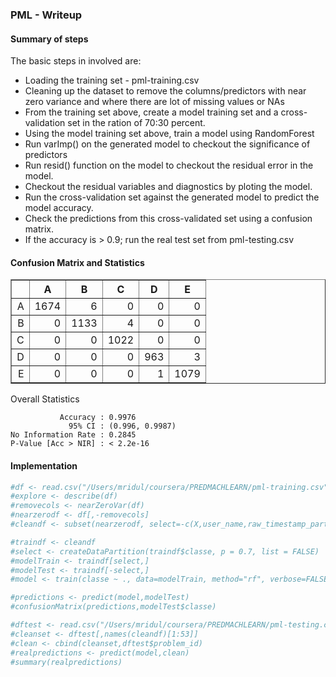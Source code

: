 ### PML - Writeup
#### Summary of steps
The basic steps in involved are:
   * Loading the training set - pml-training.csv
   * Cleaning up the dataset to remove the columns/predictors with near zero variance and where there are lot of missing values or NAs
   * From the training set above, create a model training set and a cross-validation set in the ration of 70:30 percent.
   * Using the model training set above, train a model using RandomForest
   * Run varImp() on the generated model to checkout the significance of predictors
   * Run resid() function on the model to checkout the residual error in the model. 
   * Checkout the residual variables and diagnostics by ploting the model.
   * Run the cross-validation set against the generated model to predict the model accuracy.
   * Check the predictions from this cross-validated set using a confusion matrix.
   * If the accuracy is > 0.9; run the real test set from pml-testing.csv
   
#### Confusion Matrix and Statistics
<!-- html table generated in R 3.1.1 by xtable 1.7-4 package -->
<!-- Mon Sep 22 00:48:54 2014 -->
<table border=1>
<tr> <th>  </th> <th> A </th> <th> B </th> <th> C </th> <th> D </th> <th> E </th>  </tr>
  <tr> <td align="right"> A </td> <td align="right"> 1674 </td> <td align="right">   6 </td> <td align="right">   0 </td> <td align="right">   0 </td> <td align="right">   0 </td> </tr>
  <tr> <td align="right"> B </td> <td align="right">   0 </td> <td align="right"> 1133 </td> <td align="right">   4 </td> <td align="right">   0 </td> <td align="right">   0 </td> </tr>
  <tr> <td align="right"> C </td> <td align="right">   0 </td> <td align="right">   0 </td> <td align="right"> 1022 </td> <td align="right">   0 </td> <td align="right">   0 </td> </tr>
  <tr> <td align="right"> D </td> <td align="right">   0 </td> <td align="right">   0 </td> <td align="right">   0 </td> <td align="right"> 963 </td> <td align="right">   3 </td> </tr>
  <tr> <td align="right"> E </td> <td align="right">   0 </td> <td align="right">   0 </td> <td align="right">   0 </td> <td align="right">   1 </td> <td align="right"> 1079 </td> </tr>
   </table>

Overall Statistics
                                         
               Accuracy : 0.9976         
                 95% CI : (0.996, 0.9987)
    No Information Rate : 0.2845         
    P-Value [Acc > NIR] : < 2.2e-16
#### Implementation

```r
#df <- read.csv("/Users/mridul/coursera/PREDMACHLEARN/pml-training.csv")
#explore <- describe(df)
#removecols <- nearZeroVar(df)
#nearzerodf <- df[,-removecols]
#cleandf <- subset(nearzerodf, select=-c(X,user_name,raw_timestamp_part_1,raw_timestamp_part_2,cvtd_timestamp,var_accel_forearm,amplitude_pitch_forearm,min_pitch_forearm,max_picth_forearm,var_yaw_dumbbell,stddev_yaw_dumbbell,avg_yaw_dumbbell,var_pitch_dumbbell,stddev_pitch_dumbbell,avg_pitch_dumbbell,var_roll_dumbbell,stddev_roll_dumbbell,avg_roll_dumbbell,var_accel_dumbbell,amplitude_pitch_dumbbell,amplitude_roll_dumbbell,min_pitch_dumbbell,min_roll_dumbbell,max_picth_dumbbell,max_roll_dumbbell,max_roll_belt,max_picth_belt,min_roll_belt,min_pitch_belt,amplitude_roll_belt,amplitude_pitch_belt,var_total_accel_belt, avg_roll_belt,stddev_roll_belt, var_roll_belt,avg_pitch_belt, stddev_pitch_belt,var_pitch_belt,avg_yaw_belt,stddev_yaw_belt,var_yaw_belt,var_accel_arm,max_picth_arm,max_yaw_arm,min_yaw_arm,amplitude_yaw_arm))

#traindf <- cleandf
#select <- createDataPartition(traindf$classe, p = 0.7, list = FALSE)
#modelTrain <- traindf[select,]
#modelTest <- traindf[-select,]
#model <- train(classe ~ ., data=modelTrain, method="rf", verbose=FALSE)
```

```r
#predictions <- predict(model,modelTest)
#confusionMatrix(predictions,modelTest$classe)

#dftest <- read.csv("/Users/mridul/coursera/PREDMACHLEARN/pml-testing.csv")
#cleanset <- dftest[,names(cleandf)[1:53]]
#clean <- cbind(cleanset,dftest$problem_id)
#realpredictions <- predict(model,clean)
#summary(realpredictions)
```
